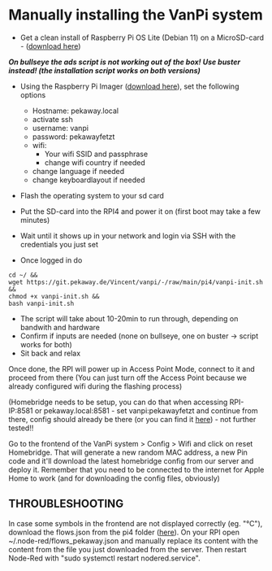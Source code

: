 # Manually installing the VanPi system

- Get a clean install of Raspberry Pi OS Lite (Debian 11)  on a MicroSD-card - ([download here](https://www.raspberrypi.com/software/operating-systems/)) 

**_On bullseye the ads script is not working out of the box! Use buster instead! (the installation script works on both versions)_**

 - Using the Raspberry Pi Imager ([download here](https://www.raspberrypi.com/software/)), set the following options
    - Hostname: pekaway.local
    - activate ssh
    - username: vanpi
    - password: pekawayfetzt
    - wifi:
        - Your wifi SSID and passphrase
        - change wifi country if needed
    - change language if needed
    - change keyboardlayout if needed

- Flash the operating system to your sd card


- Put the SD-card into the RPI4 and power it on (first boot may take a few minutes)
- Wait until it shows up in your network and login via SSH with the credentials you just set
- Once logged in do
```
cd ~/ &&
wget https://git.pekaway.de/Vincent/vanpi/-/raw/main/pi4/vanpi-init.sh &&
chmod +x vanpi-init.sh &&
bash vanpi-init.sh
```

- The script will take about 10-20min to run through, depending on bandwith and hardware
- Confirm if inputs are needed (none on bullseye, one on buster -> script works for both)
- Sit back and relax

Once done, the RPI will power up in Access Point Mode, connect to it and proceed from there
(You can just turn off the Access Point because we already configured wifi during the flashing process)

(Homebridge needs to be setup, you can do that when accessing RPI-IP:8581 or pekaway.local:8581 - set vanpi:pekawayfetzt and continue from there, config should already be there (or you can find it [here](https://git.pekaway.de/Vincent/vanpi/-/blob/main/pi4/config.json)) - not further tested!!

Go to the frontend of the VanPi system > Config > Wifi and click on reset Homebridge. That will generate a new random MAC address, a new Pin code and it'll download the latest homebridge config from our server and deploy it. Remember that you need to be connected to the internet for Apple Home to work (and for downloading the config files, obviously)

## **THROUBLESHOOTING**

In case some symbols in the frontend are not displayed correctly (eg. "°C"), download the flows.json from the pi4 folder ([here](https://git.pekaway.de/Vincent/vanpi/-/blob/main/pi4/flows.json)).
On your RPI open ~/.node-red/flows_pekaway.json and manually replace its content with the content from the file you just downloaded from the server. Then restart Node-Red with "sudo systemctl restart nodered.service".
